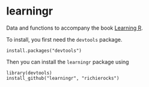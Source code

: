 learningr
=========

Data and functions to accompany the book [Learning R](http://shop.oreilly.com/product/0636920028352.do "Learning R in the O'Reilly shop").

To install, you first need the `devtools` package.

    install.packages("devtools")
    
Then you can install the `learningr` package using    
  
    library(devtools)
    install_github("learningr", "richierocks")
    
    